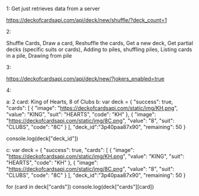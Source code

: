1:
Get just retrieves data from a server

https://deckofcardsapi.com/api/deck/new/shuffle/?deck_count=1

2:

Shuffle Cards,
Draw a card,
Reshuffle the cards,
Get a new deck,
Get partial decks (specific suits or cards),
Adding to piles,
shuffling piles,
Listing cards in a pile,
Drawing from pile

3:

https://deckofcardsapi.com/api/deck/new/?jokers_enabled=true

4:

a: 2 card: King of Hearts, 8 of Clubs
b: var deck = {
    "success": true,
    "cards": [
        {
            "image": "https://deckofcardsapi.com/static/img/KH.png",
            "value": "KING",
            "suit": "HEARTS",
            "code": "KH"
        },
        {
            "image": "https://deckofcardsapi.com/static/img/8C.png",
            "value": "8",
            "suit": "CLUBS",
            "code": "8C"
        }
    ],
    "deck_id":"3p40paa87x90",
    "remaining": 50
}

console.log(deck["deck_id"])

c: var deck = {
    "success": true,
    "cards": [
        {
            "image": "https://deckofcardsapi.com/static/img/KH.png",
            "value": "KING",
            "suit": "HEARTS",
            "code": "KH"
        },
        {
            "image": "https://deckofcardsapi.com/static/img/8C.png",
            "value": "8",
            "suit": "CLUBS",
            "code": "8C"
        }
    ],
    "deck_id":"3p40paa87x90",
    "remaining": 50
}

for (card in deck["cards"])
    console.log(deck["cards"][card])

